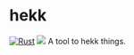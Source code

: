 # hekk
[![Rust](https://github.com/adumbidiot/hekk/actions/workflows/CI.yml/badge.svg)](https://github.com/adumbidiot/hekk/)
[![](https://tokei.rs/b1/github/adumbidiot/hekk)](https://github.com/adumbidiot/hekk)
A tool to hekk things.
